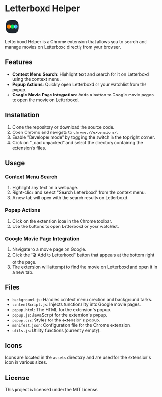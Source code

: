 # Letterboxd Helper

![Letterboxd Helper Icon](assets/icon48.png)

Letterboxd Helper is a Chrome extension that allows you to search and manage movies on Letterboxd directly from your browser.

## Features

- **Context Menu Search**: Highlight text and search for it on Letterboxd using the context menu.
- **Popup Actions**: Quickly open Letterboxd or your watchlist from the popup.
- **Google Movie Page Integration**: Adds a button to Google movie pages to open the movie on Letterboxd.

## Installation

1. Clone the repository or download the source code.
2. Open Chrome and navigate to `chrome://extensions/`.
3. Enable "Developer mode" by toggling the switch in the top right corner.
4. Click on "Load unpacked" and select the directory containing the extension's files.

## Usage

### Context Menu Search

1. Highlight any text on a webpage.
2. Right-click and select "Search Letterboxd" from the context menu.
3. A new tab will open with the search results on Letterboxd.

### Popup Actions

1. Click on the extension icon in the Chrome toolbar.
2. Use the buttons to open Letterboxd or your watchlist.

### Google Movie Page Integration

1. Navigate to a movie page on Google.
2. Click the "🎬 Add to Letterboxd" button that appears at the bottom right of the page.
3. The extension will attempt to find the movie on Letterboxd and open it in a new tab.

## Files

- `background.js`: Handles context menu creation and background tasks.
- `contentScript.js`: Injects functionality into Google movie pages.
- `popup.html`: The HTML for the extension's popup.
- `popup.js`: JavaScript for the extension's popup.
- `popup.css`: Styles for the extension's popup.
- `manifest.json`: Configuration file for the Chrome extension.
- `utils.js`: Utility functions (currently empty).

## Icons

Icons are located in the `assets` directory and are used for the extension's icon in various sizes.

## License

This project is licensed under the MIT License.